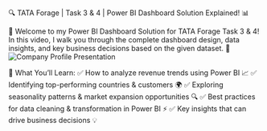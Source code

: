 🔍 TATA Forage | Task 3 & 4 | Power BI Dashboard Solution Explained! 📊

📢 Welcome to my Power BI Dashboard Solution for TATA Forage Task 3 & 4! In this video, I walk you through the complete dashboard design, data insights, and key business decisions based on the given dataset. 🚀
![Company Profile Presentation](https://github.com/user-attachments/assets/82b9968e-d0c2-4aaf-b984-a14dd1b6591d)

🔹 What You’ll Learn:
✅ How to analyze revenue trends using Power BI 📈
✅ Identifying top-performing countries & customers 🌍
✅ Exploring seasonality patterns & market expansion opportunities 🔍
✅ Best practices for data cleaning & transformation in Power BI ⚡
✅ Key insights that can drive business decisions 💡



